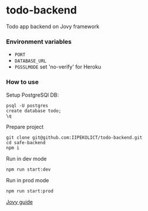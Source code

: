 # todo-backend
Todo app backend on Jovy framework

### Environment variables
- `PORT`
- `DATABASE_URL`
- `PGSSLMODE` set 'no-verify' for Heroku

### How to use
Setup PostgreSQl DB:
```shell
psql -U postgres
create database todo;
\q
```

Prepare project
```shell
git clone git@github.com:IIPEKOLICT/todo-backend.git
cd safe-backend
npm i
```

Run in dev mode
```shell
npm run start:dev
```

Run in prod mode
```shell
npm run start:prod
```

[Jovy guide](https://github.com/IIPEKOLICT/jovy#readme)
